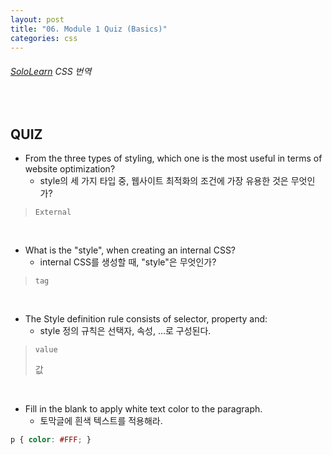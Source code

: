 ```yaml
---
layout: post
title: "06. Module 1 Quiz (Basics)"
categories: css
---
```


###### [SoloLearn](https://www.sololearn.com/) CSS 번역

<br>

## QUIZ

- From the three types of styling, which one is the most useful in terms of website optimization?
  - style의 세 가지 타입 중, 웹사이트 최적화의 조건에 가장 유용한 것은 무엇인가?

> `External`

<br>

- What is the "style", when creating an internal CSS?
  - internal CSS를 생성할 때, "style"은 무엇인가?

> `tag`

<br>

- The Style definition rule consists of selector, property and:
  - style 정의 규칙은 선택자, 속성, ...로 구성된다.

> `value`
>
> 값

<br>

- Fill in the blank to apply white text color to the paragraph.
  - 토막글에 흰색 텍스트를 적용해라.

```css
p { color: #FFF; }
```

<br>